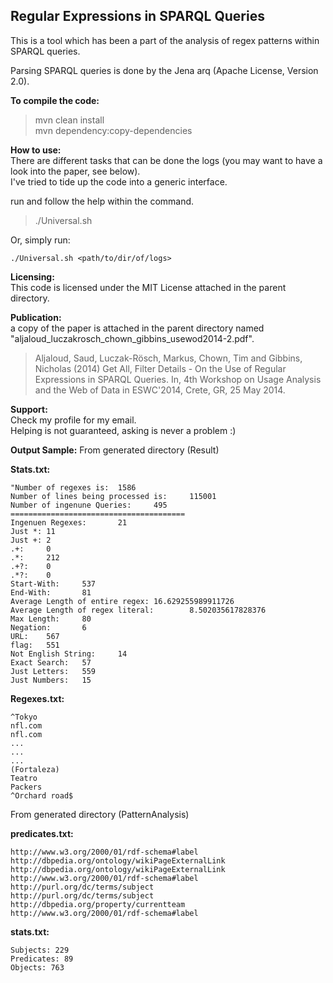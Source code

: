 **Regular Expressions in SPARQL Queries**
-------------------

This is a tool which has been a part of the analysis of regex patterns within SPARQL queries.

Parsing SPARQL queries is done by the Jena arq (Apache License, Version 2.0).

**To compile the code:**

> mvn clean install  
> mvn dependency:copy-dependencies


**How to use:**  
There are different tasks that can be done the logs (you may want to have a look into the paper, see below).  
I've tried to tide up the code into a generic interface.  

run and follow the help within the command.  
> ./Universal.sh

Or, simply run:  

    ./Universal.sh <path/to/dir/of/logs>  

**Licensing:**  
This code is licensed under the MIT License attached in the parent directory.  


**Publication:**  
a copy of the paper is attached in the parent directory named "aljaloud_luczakrosch_chown_gibbins_usewod2014-2.pdf".  

> Aljaloud, Saud, Luczak-Rösch, Markus, Chown, Tim and Gibbins, Nicholas (2014) Get All, Filter Details - On the Use of Regular Expressions in SPARQL Queries. In, 4th Workshop on Usage Analysis and the Web of Data in ESWC'2014, Crete, GR, 25 May 2014.  


**Support:**  
Check my profile for my email.  
Helping is not guaranteed, asking is never a problem :)
  
  
  

**Output Sample:** 
From generated directory (Result)  

**Stats.txt:** 

    "Number of regexes is:  1586
    Number of lines being processed is:     115001
    Number of ingenune Queries:     495
    =======================================
    Ingenuen Regexes:       21
    Just *: 11
    Just +: 2
    .+:     0
    .*:     212
    .+?:    0
    .*?:    0
    Start-With:     537
    End-With:       81
    Average Length of entire regex: 16.629255989911726
    Average Length of regex literal:        8.502035617828376
    Max Length:     80
    Negation:       6
    URL:    567
    flag:   551
    Not English String:     14
    Exact Search:   57
    Just Letters:   559
    Just Numbers:   15

**Regexes.txt:**  

    ^Tokyo
    nfl.com
    nfl.com
	...
	...
	...
    (Fortaleza)
    Teatro
    Packers
    ^Orchard road$

From generated directory (PatternAnalysis)

**predicates.txt:**  

    http://www.w3.org/2000/01/rdf-schema#label
    http://dbpedia.org/ontology/wikiPageExternalLink
    http://dbpedia.org/ontology/wikiPageExternalLink
    http://www.w3.org/2000/01/rdf-schema#label
    http://purl.org/dc/terms/subject
    http://purl.org/dc/terms/subject
    http://dbpedia.org/property/currentteam
    http://www.w3.org/2000/01/rdf-schema#label

**stats.txt:**  

    Subjects: 229
    Predicates: 89
    Objects: 763
